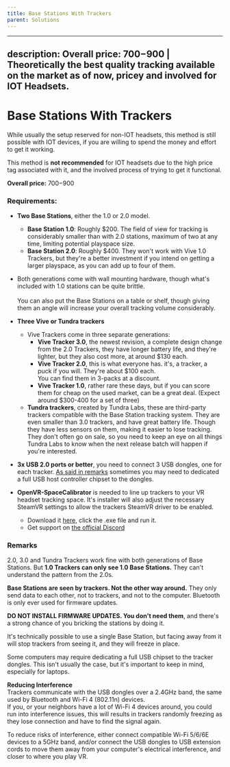 ```yaml
---
title: Base Stations With Trackers
parent: Solutions
---
```


---
description: Overall price: $700-$900 | Theoretically the best quality tracking available on the market as of now, pricey and involved for IOT Headsets.
---

# Base Stations With Trackers
While usually the setup reserved for non-IOT headsets, this method is still possible with IOT devices, if you are willing to spend the money and effort to get it working.

This method is **not recommended** for IOT headsets due to the high price tag associated with it, and the involved process of trying to get it functional.

**Overall price:** $700-$900

### Requirements:
- **Two Base Stations**, either the 1.0 or 2.0 model.
  - **Base Station 1.0**: Roughly $200. The field of view for tracking is considerably smaller than with 2.0 stations, maximum of two at any time, limiting potential playspace size.
  - **Base Station 2.0**: Roughly $400. They won't work with Vive 1.0 Trackers, but they're a better investment if you intend on getting a larger playspace, as you can add up to four of them.
- Both generations come with wall mounting hardware, though what's included with 1.0 stations can be quite brittle.<br><br>
You can also put the Base Stations on a table or shelf, though giving them an angle will increase your overall tracking volume considerably.

- **Three Vive or Tundra trackers**
  - Vive Trackers come in three separate generations:
    - **Vive Tracker 3.0**, the newest revision, a complete design change from the 2.0 Trackers, they have longer battery life, and they're lighter, but they also cost more, at around $130 each.
    - **Vive Tracker 2.0**, this is what everyone has. it's, a tracker, a puck if you will. They're about $100 each.  
    You can find them in 3-packs at a discount.
    - **Vive Tracker 1.0**, rather rare these days, but if you can score them for cheap on the used market, can be a great deal. (Expect around $300-400 for a set of three)
  - **Tundra trackers**, created by Tundra Labs, these are third-party trackers compatible with the Base Station tracking system. They are even smaller than 3.0 trackers, and have great battery life. Though they have less sensors on them, making it easier to lose tracking.  
  They don't often go on sale, so you need to keep an eye on all things Tundra Labs to know when the next release batch will happen if you're interested.

- **3x USB 2.0 ports or better**, you need to connect 3 USB dongles, one for each tracker. [As said in remarks](#remarks) sometimes you may need to dedicated a full USB host controller chipset to the dongles.

- **OpenVR-SpaceCalibrator** is needed to line up trackers to your VR headset tracking space. It's installer will also adjust the necessary SteamVR settings to allow the trackers SteamVR driver to be enabled.
  - Download it [here](https://github.com/pushrax/OpenVR-SpaceCalibrator/releases/latest), click the .exe file and run it.
  - Get support on [the official Discord](https://discord.com/invite/m7g2Wyj)


### Remarks
2.0, 3.0 and Tundra Trackers work fine with both generations of Base Stations. But **1.0 Trackers can only see 1.0 Base Stations.** They can't understand the pattern from the 2.0s.

**Base Stations are seen by trackers. Not the other way around.** They only send data to each other, not to trackers, and not to the computer. Bluetooth is only ever used for firmware updates.

**DO NOT INSTALL FIRMWARE UPDATES. You don't need them**, and there's a strong chance of you bricking the stations by doing it.

It's technically possible to use a single Base Station, but facing away from it will stop trackers from seeing it, and they will freeze in place.

Some computers may require dedicating a full USB chipset to the tracker dongles. This isn't usually the case, but it's important to keep in mind, especially for laptops.

**Reducing Interference**  
Trackers communicate with the USB dongles over a 2.4GHz band, the same used by Bluetooth and Wi-Fi 4 (802.11n) devices.  
If you, or your neighbors have a lot of Wi-Fi 4 devices around, you could run into interference issues, this will results in trackers randomly freezing as they lose connection and have to find the signal again.

To reduce risks of interference, either connect compatible Wi-Fi 5/6/6E devices to a 5GHz band, and/or connect the USB dongles to USB extension cords to move them away from your computer's electrical interference, and closer to where you play VR.
